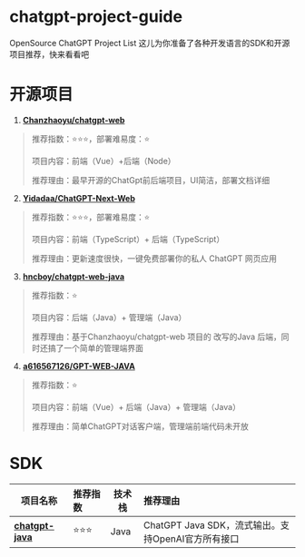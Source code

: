 # chatgpt-project-guide
OpenSource ChatGPT Project List 这儿为你准备了各种开发语言的SDK和开源项目推荐，快来看看吧

# 开源项目

1. **[Chanzhaoyu/chatgpt-web](https://github.com/Chanzhaoyu/chatgpt-web)**

> 推荐指数：⭐⭐⭐，部署难易度：⭐
>
> 项目内容：前端（Vue）+后端（Node）
>
> 推荐理由：最早开源的ChatGpt前后端项目，UI简洁，部署文档详细

2. **[Yidadaa/ChatGPT-Next-Web](https://github.com/Yidadaa/ChatGPT-Next-Web)**

> 推荐指数：⭐⭐⭐，部署难易度：⭐
>
> 项目内容：前端（TypeScript）+ 后端（TypeScript）
>
> 推荐理由：更新速度很快，一键免费部署你的私人 ChatGPT 网页应用
>

3. **[hncboy/chatgpt-web-java](https://github.com/hncboy/chatgpt-web-java)**

> 推荐指数：⭐
>
> 项目内容：后端（Java）+ 管理端（Java）
>
> 推荐理由：基于Chanzhaoyu/chatgpt-web 项目的 改写的Java 后端，同时还搞了一个简单的管理端界面
>

4. **[a616567126/GPT-WEB-JAVA](https://github.com/a616567126/GPT-WEB-JAVA)**

> 推荐指数：⭐
>
> 项目内容：前端（Vue）+ 后端（Java）+ 管理端（Java）
>
> 推荐理由：简单ChatGPT对话客户端，管理端前端代码未开放
>

# SDK

| 项目名称                                                    | 推荐指数 | 技术栈 | 推荐理由                                           |
| ----------------------------------------------------------- | :------- | ------ | :------------------------------------------------- |
| **[chatgpt-java](https://github.com/Grt1228/chatgpt-java)** | ⭐⭐⭐      | Java   | ChatGPT Java SDK，流式输出。支持OpenAI官方所有接口 |
